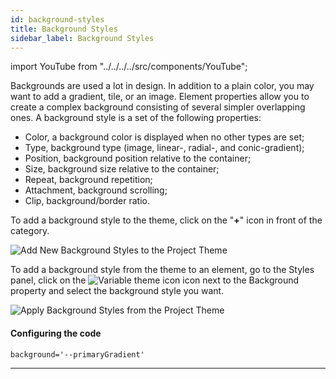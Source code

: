 ```yaml
---
id: background-styles
title: Background Styles
sidebar_label: Background Styles
---
```


import YouTube from "../../../../src/components/YouTube";

<YouTube videoId="r353OYO5C60" />

Backgrounds are used a lot in design. In addition to a plain color, you may want to add a gradient, tile, or an image. Element properties allow you to create a complex background consisting of several simpler overlapping ones. A background style is a set of the following properties:

-   Color, a background color is displayed when no other types are set;
-   Type, background type (image, linear-, radial-, and conic-gradient);
-   Position, background position relative to the container;
-   Size, background size relative to the container;
-   Repeat, background repetition;
-   Attachment, background scrolling;
-   Clip, background/border ratio.

To add a background style to the theme, click on the "**+**" icon in front of the category.

![Add New Background Styles to the Project Theme](/scr/theme-panel-background-styles-add.png)

To add a background style from the theme to an element, go to the Styles panel, click on the ![Variable theme icon](/img/icon-theme-variable.svg) icon next to the Background property and select the background style you want.

![Apply Background Styles from the Project Theme](/scr/theme-panel-background-styles-apply.png)

#### Configuring the code

```
background='--primaryGradient'
```

---
